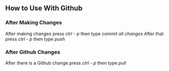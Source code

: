 ## How to Use With Github

### After Making Changes
After making changes press *ctrl - p* then type *commit all changes*
After that press *ctrl - p* then type *push*

### After Github Changes
After there is a Github change press *ctrl - p* then type *pull*